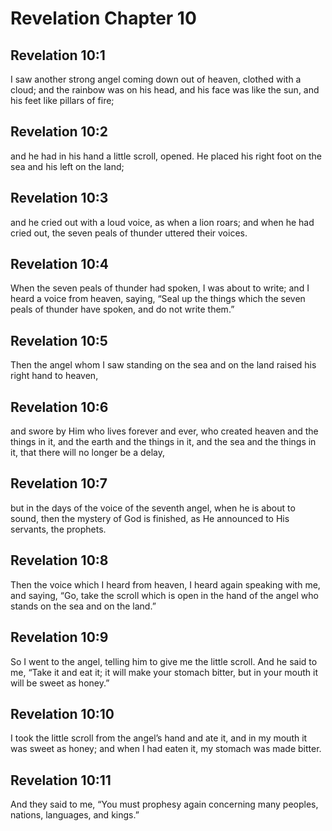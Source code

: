 # Revelation Chapter 10

## Revelation 10:1

I saw another strong angel coming down out of heaven, clothed with a cloud; and the rainbow was on his head, and his face was like the sun, and his feet like pillars of fire;

## Revelation 10:2

and he had in his hand a little scroll, opened. He placed his right foot on the sea and his left on the land;

## Revelation 10:3

and he cried out with a loud voice, as when a lion roars; and when he had cried out, the seven peals of thunder uttered their voices.

## Revelation 10:4

When the seven peals of thunder had spoken, I was about to write; and I heard a voice from heaven, saying, “Seal up the things which the seven peals of thunder have spoken, and do not write them.”

## Revelation 10:5

Then the angel whom I saw standing on the sea and on the land raised his right hand to heaven,

## Revelation 10:6

and swore by Him who lives forever and ever, who created heaven and the things in it, and the earth and the things in it, and the sea and the things in it, that there will no longer be a delay,

## Revelation 10:7

but in the days of the voice of the seventh angel, when he is about to sound, then the mystery of God is finished, as He announced to His servants, the prophets.

## Revelation 10:8

Then the voice which I heard from heaven, I heard again speaking with me, and saying, “Go, take the scroll which is open in the hand of the angel who stands on the sea and on the land.”

## Revelation 10:9

So I went to the angel, telling him to give me the little scroll. And he said to me, “Take it and eat it; it will make your stomach bitter, but in your mouth it will be sweet as honey.”

## Revelation 10:10

I took the little scroll from the angel’s hand and ate it, and in my mouth it was sweet as honey; and when I had eaten it, my stomach was made bitter.

## Revelation 10:11

And they said to me, “You must prophesy again concerning many peoples, nations, languages, and kings.”
